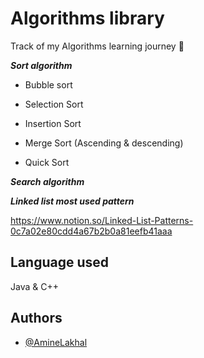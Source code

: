 
# Algorithms library
Track of my Algorithms learning journey 📝

***Sort algorithm***

 - Bubble sort

- Selection Sort

- Insertion Sort

- Merge Sort (Ascending & descending)

- Quick Sort

***Search algorithm***

***Linked list most used pattern***

https://www.notion.so/Linked-List-Patterns-0c7a02e80cdd4a67b2b0a81eefb41aaa

## Language used

Java & C++ 


## Authors


- [@AmineLakhal](https://github.com/aminelkl)
